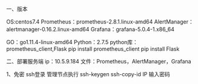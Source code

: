 一、版本

OS:centos7.4
Prometheus：prometheus-2.8.1.linux-amd64
AlertManager：alertmanager-0.16.2.linux-amd64
Grafana：grafana-5.0.4-1.x86_64

GO：go1.11.4-linux-amd64
Python：2.7.5
python库：prometheus_client,Flask
	pip install prometheus_client
	pip install  Flask


二、部署服务端
ip：10.5.9.184
文件：Prometheus，AlertManager，Grafana

1、免密 ssh登录
管理节点执行
	ssh-keygen
	ssh-copy-id IP
	输入密码





